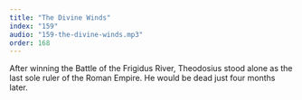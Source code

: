 ```yaml
---
title: "The Divine Winds"
index: "159"
audio: "159-the-divine-winds.mp3"
order: 168
---
```


After winning the Battle of the Frigidus River, Theodosius stood alone as the last sole ruler of the Roman Empire. He would be dead just four months later.
